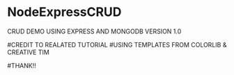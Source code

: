 # NodeExpressCRUD

CRUD DEMO USING EXPRESS AND MONGODB
VERSION 1.0

#CREDIT TO REALATED TUTORIAL
#USING TEMPLATES FROM COLORLIB & CREATIVE TIM

#THANK!!

